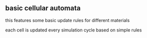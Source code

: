 ## basic cellular automata

this features some basic update rules for different materials

each cell is updated every simulation cycle based on simple rules

